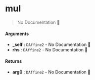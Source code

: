 # mul

> No Documentation 🚧

#### Arguments

- **\_self** : `DAffine2` \- No Documentation 🚧
- **rhs** : `DAffine2` \- No Documentation 🚧

#### Returns

- **arg0** : `DAffine2` \- No Documentation 🚧